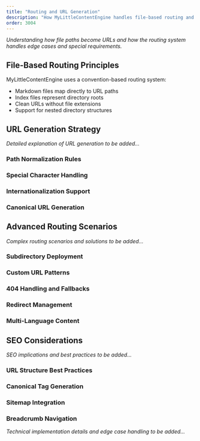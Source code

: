 ```yaml
---
title: "Routing and URL Generation"
description: "How MyLittleContentEngine handles file-based routing and generates clean URLs"
order: 3004
---
```


*Understanding how file paths become URLs and how the routing system handles edge cases and special requirements.*

## File-Based Routing Principles

MyLittleContentEngine uses a convention-based routing system:
- Markdown files map directly to URL paths
- Index files represent directory roots
- Clean URLs without file extensions
- Support for nested directory structures

## URL Generation Strategy

*Detailed explanation of URL generation to be added...*

### Path Normalization Rules
### Special Character Handling
### Internationalization Support
### Canonical URL Generation

## Advanced Routing Scenarios

*Complex routing scenarios and solutions to be added...*

### Subdirectory Deployment
### Custom URL Patterns
### 404 Handling and Fallbacks
### Redirect Management
### Multi-Language Content

## SEO Considerations

*SEO implications and best practices to be added...*

### URL Structure Best Practices
### Canonical Tag Generation
### Sitemap Integration
### Breadcrumb Navigation

*Technical implementation details and edge case handling to be added...*